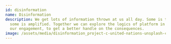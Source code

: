 ```yaml
---
id: disinformation
name: Disinformation
description: We get lots of information thrown at us all day. Some is targeted,
  some is amplified. Together we can explore the logics of platform in driving
  our engagement, to get a better handle on the consequences.
image: /assets/media/disinformation_project-c-united-nations-unsplash-c.jpeg
---
```

